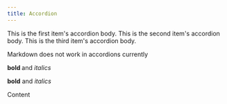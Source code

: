 ```yaml
---
title: Accordion
---
```


<Accordion>
  <AccordionItem title="Item 1">
    This is the first item's accordion body.
  </AccordionItem>
  <AccordionItem title="Item 2">
    This is the second item's accordion body.
  </AccordionItem>
  <AccordionItem title="Item 3">
    This is the third item's accordion body.
  </AccordionItem>
</Accordion>


Markdown does not work in accordions currently

<Accordion>
  <AccordionItem title="Testing HTML">
  <b> bold </b> and <i> italics </i>
  </AccordionItem>
  <AccordionItem title="Testing Markdown">
  
  **bold** and _italics_
  
  </AccordionItem>
</Accordion>


Content

<Accordion>
  <AccordionItem title="Testing conent">
  </AccordionItem>
</Accordion>